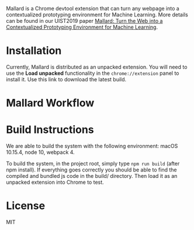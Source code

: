 Mallard is a Chrome devtool extension that can turn any webpage into a contextualized prototyping environment for Machine Learning. More details can be found in our UIST2019 paper [Mallard: Turn the Web into a Contextualized Prototyping Environment for Machine Learning](http://www.pgbovine.net/publications/Mallard-web-as-machine-learning-prototyping-environment_UIST-2019.pdf).

<script src="https://unpkg.com/freezeframe/dist/freezeframe.min.js"></script>
<script src="assets/js/gif.js"></script>

# Installation
Currently, Mallard is distributed as an unpacked extension. You will need to use the __Load unpacked__ functionality in the `chrome://extension` panel to install it. Use this link to download the latest build.

# Mallard Workflow

# Build Instructions
We are able to build the system with the following environment: macOS 10.15.4, node 10, webpack 4.

To build the system, in the project root, simply type `npm run build` (after npm install). If everything goes correctly you should be able to find the compiled and bundled js code in the build/ directory. Then load it as an unpacked extension into Chrome to test.

# License
MIT